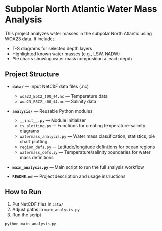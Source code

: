 
# Subpolar North Atlantic Water Mass Analysis

This project analyzes water masses in the subpolar North Atlantic using WOA23 data. It includes:

- T-S diagrams for selected depth layers
- Highlighted known water masses (e.g., LSW, NADW)
- Pie charts showing water mass composition at each depth

## Project Structure

- **`data/`** — Input NetCDF data files (.nc)
  - `woa23_B5C2_t00_04.nc` — Temperature data
  - `woa23_B5C2_s00_04.nc` — Salinity data

- **`analysis/`** — Reusable Python modules
  - `__init__.py` — Module initializer
  - `ts_plotting.py` — Functions for creating temperature-salinity diagrams
  - `watermass_analysis.py` — Water mass classification, statistics, pie chart plotting
  - `region_defs.py` — Latitude/longitude definitions for ocean regions
  - `watermass_defs.py` — Temperature/salinity boundaries for water mass definitions

- **`main_analysis.py`** — Main script to run the full analysis workflow

- **`README.md`** — Project description and usage instructions

## How to Run

1. Put NetCDF files in `data/`
2. Adjust paths in `main_analysis.py`
3. Run the script

```
python main_analysis.py
```
